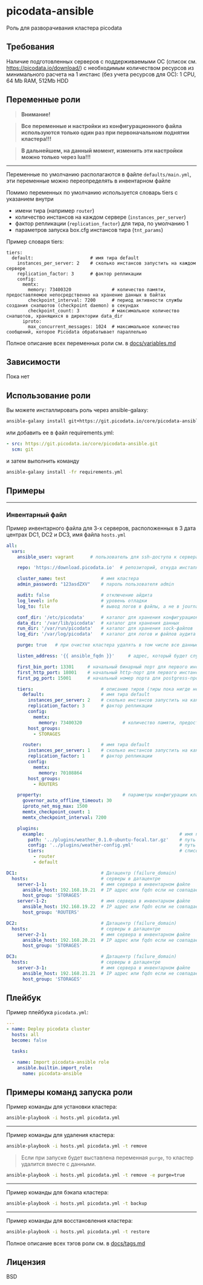 # picodata-ansible

Роль для разворачивания кластера picodata

## Требования

Наличие подготовленных серверов с поддерживаемыми ОС (список см. https://picodata.io/download/) с необходимым количеством ресурсов из минимального расчета на 1 инстанс (без учета ресурсов для ОС): 1 CPU, 64 Mb RAM, 512Mb HDD

## Переменные роли

> **Внимание!**

> **Все переменные и настройки из конфигурационного файла используются только один раз при первоначальном поднятии кластера!!!**

> **В дальнейшем, на данный момент, изменить эти настройки можно только через lua!!!**

---

Переменные по умолчанию располагаются в файле `defaults/main.yml`, эти переменные можно переопределять в инвентарном файле

Помимо переменных по умолчанию используется словарь tiers с указанием внутри 
- имени тира (например `router`)
- количество инстансов на каждом сервере (`instances_per_server`)
- фактор репликации (`replication_factor`) для тира, по умолчанию 1
- параметров запуска box.cfg инстансов тира (`tnt_params`)

Пример словаря tiers:
```
tiers:
  default:                     # имя тира default
    instances_per_server: 2    # сколько инстансов запустить на каждом сервере
    replication_factor: 3      # фактор репликации
    config:
      memtx:
        memory: 73400320               # количество памяти, предоставляемое непосредственно на хранение данных в байтах
        checkpoint_interval: 7200      # период активности службы создания снапшотов (checkpoint daemon) в секундах
        checkpoint_count: 3            # максимальное количество снапшотов, хранящихся в директории data_dir
      iproto:
        max_concurrent_messages: 1024  # максимальное количество сообщений, которое Picodata обрабатывает параллельно
```

Полное описание всех переменных роли см. в [docs/variables.md](docs/variables.md)

## Зависимости

Пока нет


## Использование роли

Вы можете инсталлировать роль через ansible-galaxy:


```bash
ansible-galaxy install git+https://git.picodata.io/core/picodata-ansible.git
```

или добавить ее в файл requirements.yml:

```yml
- src: https://git.picodata.io/core/picodata-ansible.git
  scm: git
```

и затем выполнить команду
```bash
ansible-galaxy install -fr requirements.yml
```

## Примеры
----------------

### Инвентарный файл

Пример инвентарного файла для 3-х серверов, расположенных в 3 дата центрах DC1, DC2 и DC3, имя файла `hosts.yml`
```yml
all:
  vars:
    ansible_user: vagrant      # пользователь для ssh-доступа к серверам           

    repo: 'https://download.picodata.io'  # репозиторий, откуда инсталлировать пакет picodata

    cluster_name: test             # имя кластера
    admin_password: "123asdZXV"    # пароль пользователя admin

    audit: false                   # отключение айдита
    log_level: info                # уровень отладки
    log_to: file                   # вывод логов в файлы, а не в journald

    conf_dir: '/etc/picodata'      # каталог для хранения конфигурационных файлов
    data_dir: '/var/lib/picodata'  # каталог для хранения данных
    run_dir: '/var/run/picodata'   # каталог для хранения sock-файлов
    log_dir: '/var/log/picodata'   # каталог для логов и файлов аудита

    purge: true   # при очистке кластера удалять в том числе все данные и логи с сервера

    listen_address: '{{ ansible_fqdn }}'     # адрес, который будет слушать инстанс, по умолчанию ansible_fqdn

    first_bin_port: 13301     # начальный бинарный порт для первого инстанса
    first_http_port: 18001    # начальный http-порт для первого инстанса для веб-интерфейса
    first_pg_port: 15001      # начальный номер порта для postgress-протокола инстансов кластера

    tiers:                         # описание тиров (тиры пока нигде не используются, поэтому нет смсыла сосздавать дополнительные тиры)
      default:                     # имя тира default
        instances_per_server: 2    # сколько инстансов запустить на каждом сервере
        replication_factor: 3      # фактор репликации
        config:
          memtx:
            memory: 73400320               # количество памяти, предоставляемое непосредственно на хранение данных в байтах
        host_groups:
          - STORAGES

      router:                      # имя тира default
        instances_per_server: 1    # сколько инстансов запустить на каждом сервере
        replication_factor: 1      # фактор репликации
        config:
          memtx:
            memory: 70108864
        host_groups:
          - ROUTERS

    property:                              # параметры конфигурации кластера https://docs.picodata.io/picodata/stable/reference/db_config/
      governor_auto_offline_timeout: 30
      iproto_net_msg_max: 1500
      memtx_checkpoint_count: 1
      memtx_checkpoint_interval: 7200

    plugins:
      example:                                                  # имя плагина
        path: '../plugins/weather_0.1.0-ubuntu-focal.tar.gz'    # путь до пакета плагина
        config: '../plugins/weather-config.yml'                 # путь до файла с настройками плагина
        tiers:                                                  # список тиров, в которые плагин установливается
          - router
          - default

DC1:                               # Датацентр (failure_domain)
  hosts:                           # серверы в датацентре
    server-1-1:                    # имя сервера в инвентарном файле
      ansible_host: 192.168.19.21  # IP адрес или fqdn если не совпадает с предыдущей строкой
      host_group: 'STORAGES'
    server-1-2:                    # имя сервера в инвентарном файле
      ansible_host: 192.168.19.22  # IP адрес или fqdn если не совпадает с предыдущей строкой
      host_group: 'ROUTERS'

DC2:                               # Датацентр (failure_domain)
  hosts:                           # серверы в датацентре
    server-2-1:                    # имя сервера в инвентарном файле
      ansible_host: 192.168.20.21  # IP адрес или fqdn если не совпадает с предыдущей строкой
      host_group: 'STORAGES'

DC3:                               # Датацентр (failure_domain)
  hosts:                           # серверы в датацентре
    server-3-1:                    # имя сервера в инвентарном файле
      ansible_host: 192.168.21.21  # IP адрес или fqdn если не совпадает с предыдущей строкой
      host_group: 'STORAGES'
```

## Плейбук

Пример плейбука `picodata.yml`:
```yml
---
- name: Deploy picodata cluster
  hosts: all
  become: false

  tasks:

  - name: Import picodata-ansible role
    ansible.builtin.import_role:
      name: picodata-ansible
```

## Примеры команд запуска роли

Пример команды для установки кластера:
```bash
ansible-playbook -i hosts.yml picodata.yml
```

---

Пример команды для удаления кластера:
```bash
ansible-playbook -i hosts.yml picodata.yml -t remove
```

> Если при запуске будет выставлена переменная `purge`, то кластер удалится вместе с данными.

```bash
ansible-playbook -i hosts.yml picodata.yml -t remove -e purge=true
```


---

Пример команды для бэкапа кластера:
```bash
ansible-playbook -i hosts.yml picodata.yml -t backup
```

---

Пример команды для восстановления кластера:
```bash
ansible-playbook -i hosts.yml picodata.yml -t restore
```

Полное описание всех тэгов роли см. в [docs/tags.md](docs/tags.md)


## Лицензия

BSD
